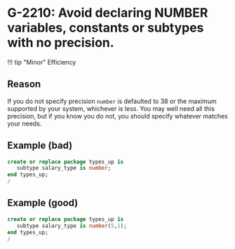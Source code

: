 # G-2210: Avoid declaring NUMBER variables, constants or subtypes with no precision.

!!! tip "Minor"
    Efficiency

## Reason

If you do not specify precision `number` is defaulted to 38 or the maximum supported by your system, whichever is less. You may well need all this precision, but if you know you do not, you should specify whatever matches your needs.

## Example (bad)

``` sql
create or replace package types_up is
   subtype salary_type is number;
end types_up;
/
```

## Example (good)

``` sql
create or replace package types_up is
   subtype salary_type is number(5,1);
end types_up;
/
```